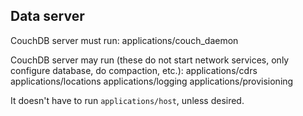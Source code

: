 Data server
-----------

CouchDB server must run:
    applications/couch_daemon

CouchDB server may run (these do not start network services, only configure database, do compaction, etc.):
    applications/cdrs
    applications/locations
    applications/logging
    applications/provisioning

It doesn't have to run `applications/host`, unless desired.
